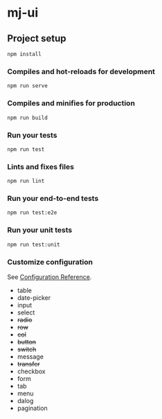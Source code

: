 # mj-ui

## Project setup
```
npm install
```

### Compiles and hot-reloads for development
```
npm run serve
```

### Compiles and minifies for production
```
npm run build
```

### Run your tests
```
npm run test
```

### Lints and fixes files
```
npm run lint
```

### Run your end-to-end tests
```
npm run test:e2e
```

### Run your unit tests
```
npm run test:unit
```

### Customize configuration
See [Configuration Reference](https://cli.vuejs.org/config/).

- table
- date-picker
- input
- select
- ~~radio~~
- ~~row~~
- ~~col~~
- ~~button~~
- ~~switch~~
- message
- ~~transfer~~
- checkbox
- form
- tab
- menu
- dalog
- pagination
